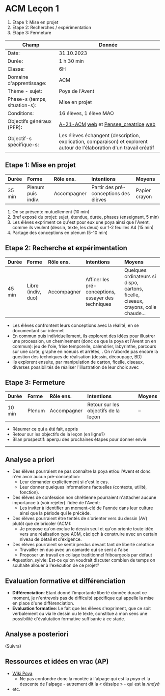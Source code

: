 # ACM Leçon 1

1. Etape 1: Mise en projet
2. Etape 2: Recherches / expérimentation
3. Etape 3: Fermeture

| Champ                         | Donnée   |
|-------------------------------|----|
| Date:                         |  31.10.2023 |
| Durée:                        | 1 h 30 min  |
| Classe:                       |  6H  |
| Domaine d'apprentissage:      |   ACM  |
| Thème - sujet:                | Poya de l'Avent |
| Phase-s (temps, situation-s): |  Mise en projet  |
| Conditions:                   |  16 élèves, 1 élève MAO  |
| Objectifs généraux (PER):     | [A-21-ACM](A-21-ACM.md) [web](https://portail.ciip.ch/per/learning-objectives/94#cell-learning-5315) et [Pensee_creatrice](Pensee_creatrice.md) [web](https://portail.ciip.ch/per/transversal-capacities/4)|
| Objectif-s spécifique-s:      | Les élèves échangent (description, explication, comparaison) et explorent autour de l'élaboration d'un travail créatif |

## Etape 1: Mise en projet

| Durée | Forme | Rôle ens. | Intentions | Moyens |
|:----- |:----- |:--------- |:---------- |:------ |
| 35 min | Plenum puis indiv. |  Accompagner    |   Partir des pré-conceptions des élèves    | Papier crayon   |

1. On se présente mutuellement (10 min)
2. Bref exposé du projet: sujet, étendue, durée, phases (enseignant, 5 min)
3. Les élèves expriment ce qu'est pour eux une poya ainsi que l'Avent, comme ils veulent (dessin, texte, les deux) sur 1-2 feuilles A4 (15 min)
4. Partage des conceptions en plenum (5-10 min)

## Etape 2: Recherche et expérimentation

| Durée | Forme | Rôle ens. | Intentions | Moyens |
|:----- |:----- |:--------- |:---------- |:------ |
| 45 min | Libre (indiv, duo) |   Accompagner   |  Affiner les pré-conceptions, essayer des techniques | Quelques ordinateurs si dispo, cartons, ficelle, ciseaux, crayons, colle chaude...  |

- Les élèves confrontent leurs conceptions avec la réalité, en se documentant sur internet
- En commun puis individuellement, ils explorent des idées pour illustrer une procession, un cheminement (donc ce que la poya et l'Avent on en commun):  jeu de l'oie, frise temporelle, calendrier, labyrinthe, parcours sur une carte, graphe en noeuds et arrêtes, . On n'aborde pas encore la question des techniques de réalisation (dessin, découpage, BD)
- Ils explorent ensuite, par manipulation de carton, ficelle, ciseaux, diverses possibilités de réaliser l'illustration de leur choix avec

## Etape 3: Fermeture

| Durée | Forme | Rôle ens. | Intentions | Moyens |
|:----- |:----- |:--------- |:---------- |:------ |
| 10 min | Plenum |  Accompagner |  Retour sur les objectifs de la leçon     |  –  |

- Résumer ce qui a été fait, appris
- Retour sur les objectifs de la leçon (en ligne?)
- Bilan prospectif: aperçu des prochaines étapes pour donner envie

---

## Analyse a priori

- Des élèves pourraient ne pas connaître la poya et/ou l'Avent et donc n'en avoir aucun pré-conception:
	- Leur demander explicitement si c'est le cas.
	- Leur donner quelques informations factuelles (contexte, utilité, fonction).
- Des élèves de confession non chrétienne pourraient n'attacher aucune importance à (voir rejeter) l'idée de l'Avent:
	- Les inviter à identifier un moment-clé de l'année dans leur culture ainsi que la période qui le précède.
- Des élèves pourraient être tentés de s'orienter vers du dessin (AV) plutôt que de bricoler (ACM):
	- Je propose qu'on exclue le dessin seul et qu'on oriente toute idée vers une réalisation type ACM, càd qch à construire avec un certain niveau de détail et d'exigence.
- Des élèves pourraient se sentir perdus devant tant de liberté créatrice
	- Travailler en duo avec un camarde qui se sent à l'aise
	- Proposer un travail en collage traditionnel fribourgeois par défaut
- #question_sylvie:  Est-ce qu'on voudrait discuter combien de temps on souhaite allouer à l'exécution de ce projet?

## Evaluation formative et différenciation

- **Différenciation**: Etant donné l'importante liberté donnée durant ce moment, je n'entrevois pas de difficulté spécifique qui appelle la mise en place d'une différenciation.
- **Evaluation formative**: Le fait que les élèves s'expriment, que ce soit verbalement ou via le dessin ou le texte, constitue à mon sens une possibilité d'évalutation formative suffisante à ce stade.

## Analyse a posteriori

(Suivra)


## Ressources et idées en vrac (AP)

- [Wiki Poya](https://fr.wikipedia.org/wiki/Poya)
	- Ne pas confondre donc la montée à l'alpage qui est la _poya_ et la descente de l'alpage - autrement dit la « désalpe » - qui est la _rindyà_
- etc.
